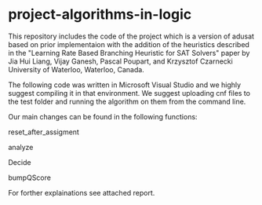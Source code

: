 # project-algorithms-in-logic
This repository includes the code of the project which is a version of adusat based on prior implementaion with the addition of the heuristics described in the "Learning Rate Based Branching Heuristic for SAT Solvers" paper by Jia Hui Liang, Vijay Ganesh, Pascal Poupart, and Krzysztof Czarnecki University of Waterloo, Waterloo, Canada.

The following code was written in Microsoft Visual Studio and we highly suggest compiling it in that environment. We suggest uploading cnf files to the test folder and running the algorithm on them from the command line.

Our main changes can be found in the following functions:

reset_after_assigment

analyze

Decide

bumpQScore

For forther explainations see attached report.
